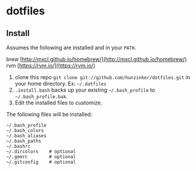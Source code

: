 dotfiles
========

## Install

Assumes the following are installed and in your `PATH`.

brew [http://mxcl.github.io/homebrew/](http://mxcl.github.io/homebrew/)  
rvm [https://rvm.io/](https://rvm.io/)

1. clone this repo `git clone git://github.com/hunzinker/dotfiles.git` in your home directory. Ex: `~/.dotfiles` 
2. `.install.bash` backs up your existing `~/.bash_profile` to `~/.bash_profile.bak`.
3. Edit the installed files to customize.

The following files will be installed:

```
~/.bash_profile
~/.bash_colors
~/.bash_aliases
~/.bash_paths
~/.bashrc
~/.dircolors    # optional
~/.gemrc        # optional
~/.gitconfig    # optional
```
